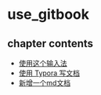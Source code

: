 # use_gitbook

## chapter contents

- [使用这个输入法](使用这个输入法.md)
- [使用 Typora 写文档](使用Typora写文档.md)
- [新增一个md文档](新增一个md文档.md)
